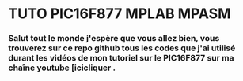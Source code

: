 # TUTO PIC16F877 MPLAB MPASM

### Salut tout le monde j'espère que vous allez bien, vous trouverez sur ce repo github tous les codes que j'ai utilisé durant les vidéos de mon tutoriel sur le PIC16F877 sur ma chaîne youtube [icicliquer[]([https://www.youtube.com/channel/UCBS7gpmN2Sfwn7Rd9P5T22Q/videos](https://www.youtube.com/channel/UCBS7gpmN2Sfwn7Rd9P5T22Q/videos)) .
<!--stackedit_data:
eyJoaXN0b3J5IjpbMzAyMjYwNjg0LC02MjY4NjcxMzQsMTIxMD
g1OTg0XX0=
-->